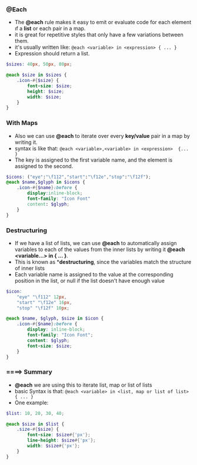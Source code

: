 ### @Each
* The **@each** rule makes it easy to emit or evaluate code for each element ıf a **list** or each pair in a map.
* it is great for repetitive styles that only have a few variations between them.
* it's usually written like:
``
@each <variable> in <expression> { ... }
``
* Expression should return a list.

```scss
$sizes: 40px, 50px, 80px;

@each $size in $sizes {
    .icon-#{$size} {
        font-size: $size;
        height: $size;
        width: $size;
    }
}
```

### With Maps
* Also we can use **@each** to iterate over every **key/value** pair in a map by writing it.
* syntax is like that:
``
@each <variable>,<variable> in <expression>  {... }
``
* The key is assigned to the first variable name, and the element is assigned to the second.

```scss
$icons: ("eye":"\f112","start":"\f12e","stop":"\f12f");
@each $name,$glyph in $icons {
    .icon-#{$name}:before {
        display:inline-block;
        font-family: "Icon Font"
        content: $glyph;
    }
}
```

### Destructuring 
* If we have a list of lists, we can use **@each** to automatically assign variables to each of the values from the inner lists by writing it **@each <variable...> in <expression> { ... }**.
* This is known as ***destructuring**, since the variables match the structure of inner lists
* Each variable name is assigned to the value at the corresponding position in the list, or null if the list doesn't have enough value

```scss
$icon:
    "eye" "\f112" 12px,
    "start" "\f12e" 16px,
    "stop" "\f12f" 10px;

@each $name, $glyph, $size in $icon {
    .icon-#{$name}:before {
        display: inline-block;
        font-family: "Icon Font";
        content: $glyph;
        font-size: $size;
    }
}
```

### ====> Summary
* **@each** we are using this to iterate list, map or list of lists
* basic Syntax is that:
``
@each <variable> in <list, map or list of list> { ... }
``
* One example:
```scss
$list: 10, 20, 30, 40;

@each $size in $list {
    .size-#{$size} {
        font-size: $size#{'px'};
        line-height: $size#{'px'};
        width: $size#{'px'};
    }
}

```